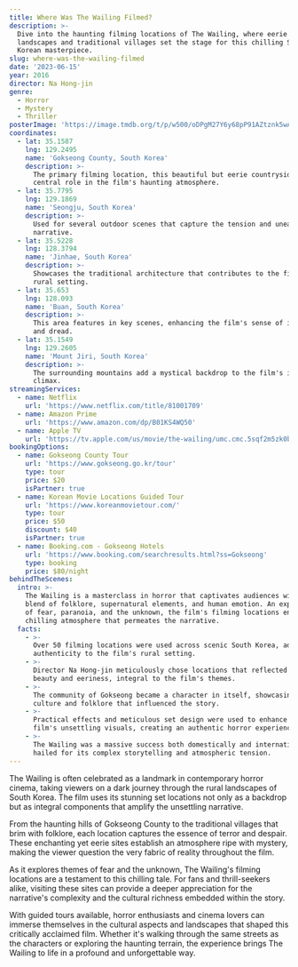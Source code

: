 ```yaml
---
title: Where Was The Wailing Filmed?
description: >-
  Dive into the haunting filming locations of The Wailing, where eerie
  landscapes and traditional villages set the stage for this chilling South
  Korean masterpiece.
slug: where-was-the-wailing-filmed
date: '2023-06-15'
year: 2016
director: Na Hong-jin
genre:
  - Horror
  - Mystery
  - Thriller
posterImage: 'https://image.tmdb.org/t/p/w500/oDPgM27Y6y68pP91AZtznk5wAhm.jpg'
coordinates:
  - lat: 35.1587
    lng: 129.2495
    name: 'Gokseong County, South Korea'
    description: >-
      The primary filming location, this beautiful but eerie countryside plays a
      central role in the film's haunting atmosphere.
  - lat: 35.7795
    lng: 129.1869
    name: 'Seongju, South Korea'
    description: >-
      Used for several outdoor scenes that capture the tension and unease of the
      narrative.
  - lat: 35.5228
    lng: 128.3794
    name: 'Jinhae, South Korea'
    description: >-
      Showcases the traditional architecture that contributes to the film's
      rural setting.
  - lat: 35.653
    lng: 128.093
    name: 'Buan, South Korea'
    description: >-
      This area features in key scenes, enhancing the film's sense of isolation
      and dread.
  - lat: 35.1549
    lng: 129.2605
    name: 'Mount Jiri, South Korea'
    description: >-
      The surrounding mountains add a mystical backdrop to the film's intense
      climax.
streamingServices:
  - name: Netflix
    url: 'https://www.netflix.com/title/81001709'
  - name: Amazon Prime
    url: 'https://www.amazon.com/dp/B01KS4WQ50'
  - name: Apple TV
    url: 'https://tv.apple.com/us/movie/the-wailing/umc.cmc.5sqf2m5zk0b6r33rv52mw4u'
bookingOptions:
  - name: Gokseong County Tour
    url: 'https://www.gokseong.go.kr/tour'
    type: tour
    price: $20
    isPartner: true
  - name: Korean Movie Locations Guided Tour
    url: 'https://www.koreanmovietour.com/'
    type: tour
    price: $50
    discount: $40
    isPartner: true
  - name: Booking.com - Gokseong Hotels
    url: 'https://www.booking.com/searchresults.html?ss=Gokseong'
    type: booking
    price: $80/night
behindTheScenes:
  intro: >-
    The Wailing is a masterclass in horror that captivates audiences with its
    blend of folklore, supernatural elements, and human emotion. An exploration
    of fear, paranoia, and the unknown, the film's filming locations enhance the
    chilling atmosphere that permeates the narrative.
  facts:
    - >-
      Over 50 filming locations were used across scenic South Korea, adding
      authenticity to the film's rural setting.
    - >-
      Director Na Hong-jin meticulously chose locations that reflected both
      beauty and eeriness, integral to the film's themes.
    - >-
      The community of Gokseong became a character in itself, showcasing local
      culture and folklore that influenced the story.
    - >-
      Practical effects and meticulous set design were used to enhance the
      film's unsettling visuals, creating an authentic horror experience.
    - >-
      The Wailing was a massive success both domestically and internationally,
      hailed for its complex storytelling and atmospheric tension.
---
```


<TheWailingGuide />

The Wailing is often celebrated as a landmark in contemporary horror cinema, taking viewers on a dark journey through the rural landscapes of South Korea. The film uses its stunning set locations not only as a backdrop but as integral components that amplify the unsettling narrative.

From the haunting hills of Gokseong County to the traditional villages that brim with folklore, each location captures the essence of terror and despair. These enchanting yet eerie sites establish an atmosphere ripe with mystery, making the viewer question the very fabric of reality throughout the film.

As it explores themes of fear and the unknown, The Wailing's filming locations are a testament to this chilling tale. For fans and thrill-seekers alike, visiting these sites can provide a deeper appreciation for the narrative's complexity and the cultural richness embedded within the story.

With guided tours available, horror enthusiasts and cinema lovers can immerse themselves in the cultural aspects and landscapes that shaped this critically acclaimed film. Whether it's walking through the same streets as the characters or exploring the haunting terrain, the experience brings The Wailing to life in a profound and unforgettable way.
